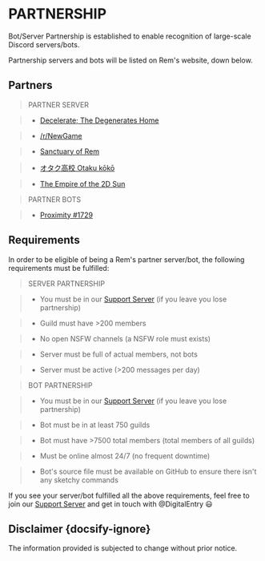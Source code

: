 # PARTNERSHIP
Bot/Server Partnership is established to enable recognition of large-scale Discord servers/bots. 

Partnership servers and bots will be listed on Rem's website, down below. 

## Partners
> PARTNER SERVER

> - [Decelerate; The Degenerates Home](https://discord.gg/A36WMs)

> - [/r/NewGame](https://discord.gg/ZWW5CJw)

> - [Sanctuary of Rem](https://discord.gg/hSFmHG8)

> - [オタク高校 Otaku kōkō](https://discord.gg/ebWQD9r)

> - [The Empire of the 2D Sun](https://discord.gg/XJtJYVC)

<a></a>

> PARTNER BOTS

> - [Proximity #1729](https://discordapp.com/api/oauth2/authorize?client_id=436267894586998791&permissions=8&scope=bot)

## Requirements
In order to be eligible of being a Rem's partner server/bot, the following requirements must be fulfilled: 
> SERVER PARTNERSHIP

> - You must be in our [Support Server](https://discord.gg/ZcZ7b49) (if you leave you lose partnership)

> - Guild must have >200 members

> - No open NSFW channels (a NSFW role must exists)

> - Server must be full of actual members, not bots

> - Server must be active (>200 messages per day)

<a></a>

> BOT PARTNERSHIP

> - You must be in our [Support Server](https://discord.gg/ZcZ7b49) (if you leave you lose partnership)

> - Bot must be in at least 750 guilds

> - Bot must have >7500 total members (total members of all guilds)

> - Must be online almost 24/7 (no frequent downtime)

> - Bot's source file must be available on GitHub to ensure there isn't any sketchy commands

If you see your server/bot fulfilled all the above requirements, feel free to join our [Support Server](https://discord.gg/ZcZ7b49) and get in touch with @DigitalEntry :smiley:

## Disclaimer {docsify-ignore}
The information provided is subjected to change without prior notice. 
